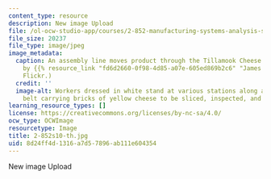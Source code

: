 ```yaml
---
content_type: resource
description: New image Upload
file: /ol-ocw-studio-app/courses/2-852-manufacturing-systems-analysis-spring-2010/8d24ff4d1316a7d57896ab111e604354_2-852s10-th.jpg
file_size: 20237
file_type: image/jpeg
image_metadata:
  caption: An assembly line moves product through the Tillamook Cheese Factory. (Photo
    by {{% resource_link "fd6d2660-0f98-4d85-a07e-605ed869b2c6" "James Yu" %}} on
    Flickr.)
  credit: ''
  image-alt: Workers dressed in white stand at various stations along a  winding conveyor
    belt carrying bricks of yellow cheese to be sliced, inspected, and packaged.
learning_resource_types: []
license: https://creativecommons.org/licenses/by-nc-sa/4.0/
ocw_type: OCWImage
resourcetype: Image
title: 2-852s10-th.jpg
uid: 8d24ff4d-1316-a7d5-7896-ab111e604354
---
```

New image Upload